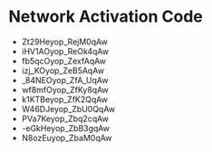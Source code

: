 # Network Activation Code
* Zt29Heyop_RejM0qAw
* iHV1AOyop_ReOk4qAw
* fb5qcOyop_ZexfAqAw
* izj_KOyop_ZeB5AqAw
* _84NEOyop_ZfA_UqAw
* wf8mfOyop_ZfKy8qAw
* k1KTBeyop_ZfK2QqAw
* W46DJeyop_ZbU0QqAw
* PVa7Keyop_Zbq2cqAw
* -eGkHeyop_ZbB3gqAw
* N8ozEuyop_ZbaM0qAw
